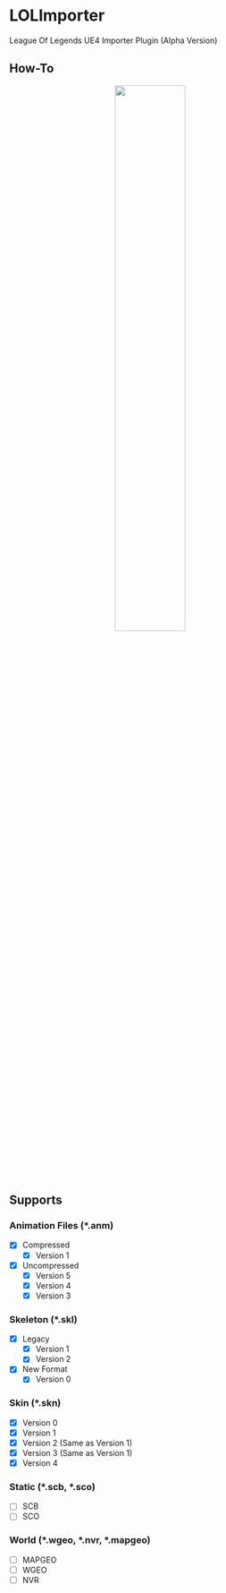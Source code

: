 # LOLImporter
League Of Legends UE4 Importer Plugin (Alpha Version)

## How-To

<p align="center">
    <a href="https://youtu.be/7enIAG60yis"><img src="https://img.youtube.com/vi/7enIAG60yis/maxresdefault.jpg" width="50%"></a>
</p>

## Supports

### Animation Files (*.anm)

- [X] Compressed
    - [x] Version 1
- [X] Uncompressed
    - [X] Version 5
    - [X] Version 4
    - [X] Version 3

### Skeleton (*.skl)

- [X] Legacy
  - [X] Version 1
  - [X] Version 2
- [X] New Format
  - [X] Version 0

### Skin (*.skn)

- [X] Version 0
- [X] Version 1
- [X] Version 2 (Same as Version 1)
- [X] Version 3 (Same as Version 1)
- [X] Version 4

### Static (*.scb, *.sco)

- [ ] SCB
- [ ] SCO

### World (*.wgeo, *.nvr, *.mapgeo)

- [ ] MAPGEO
- [ ] WGEO
- [ ] NVR
